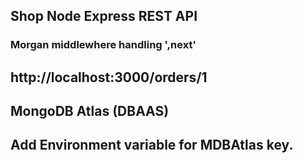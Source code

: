 ## Shop Node Express REST API

### Morgan middlewhere handling ',next'

## http://localhost:3000/orders/1

## MongoDB Atlas (DBAAS)

## Add Environment variable for MDBAtlas key. 